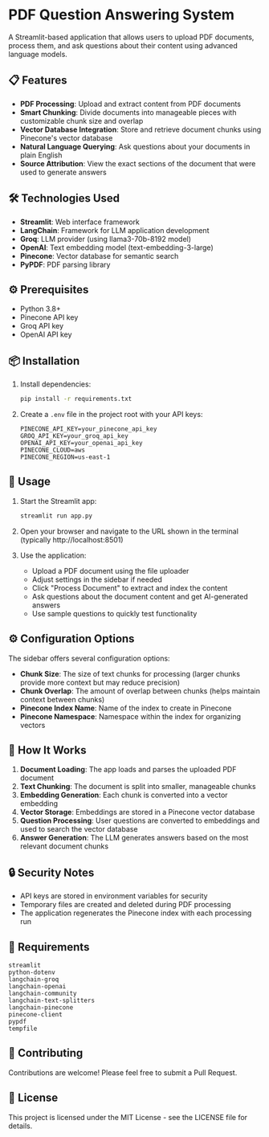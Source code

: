 # PDF Question Answering System

A Streamlit-based application that allows users to upload PDF documents, process them, and ask questions about their content using advanced language models.

## 📋 Features

- **PDF Processing**: Upload and extract content from PDF documents
- **Smart Chunking**: Divide documents into manageable pieces with customizable chunk size and overlap
- **Vector Database Integration**: Store and retrieve document chunks using Pinecone's vector database
- **Natural Language Querying**: Ask questions about your documents in plain English
- **Source Attribution**: View the exact sections of the document that were used to generate answers

## 🛠️ Technologies Used

- **Streamlit**: Web interface framework
- **LangChain**: Framework for LLM application development
- **Groq**: LLM provider (using llama3-70b-8192 model)
- **OpenAI**: Text embedding model (text-embedding-3-large)
- **Pinecone**: Vector database for semantic search
- **PyPDF**: PDF parsing library

## ⚙️ Prerequisites

- Python 3.8+
- Pinecone API key
- Groq API key
- OpenAI API key

## 📦 Installation


1. Install dependencies:
   ```bash
   pip install -r requirements.txt
   ```

2. Create a `.env` file in the project root with your API keys:
   ```
   PINECONE_API_KEY=your_pinecone_api_key
   GROQ_API_KEY=your_groq_api_key
   OPENAI_API_KEY=your_openai_api_key
   PINECONE_CLOUD=aws
   PINECONE_REGION=us-east-1
   ```

## 🚀 Usage

1. Start the Streamlit app:
   ```bash
   streamlit run app.py
   ```

2. Open your browser and navigate to the URL shown in the terminal (typically http://localhost:8501)

3. Use the application:
   - Upload a PDF document using the file uploader
   - Adjust settings in the sidebar if needed
   - Click "Process Document" to extract and index the content
   - Ask questions about the document content and get AI-generated answers
   - Use sample questions to quickly test functionality

## ⚙️ Configuration Options

The sidebar offers several configuration options:

- **Chunk Size**: The size of text chunks for processing (larger chunks provide more context but may reduce precision)
- **Chunk Overlap**: The amount of overlap between chunks (helps maintain context between chunks)
- **Pinecone Index Name**: Name of the index to create in Pinecone
- **Pinecone Namespace**: Namespace within the index for organizing vectors

## 🧠 How It Works

1. **Document Loading**: The app loads and parses the uploaded PDF document
2. **Text Chunking**: The document is split into smaller, manageable chunks
3. **Embedding Generation**: Each chunk is converted into a vector embedding
4. **Vector Storage**: Embeddings are stored in a Pinecone vector database
5. **Question Processing**: User questions are converted to embeddings and used to search the vector database
6. **Answer Generation**: The LLM generates answers based on the most relevant document chunks

## 🔒 Security Notes

- API keys are stored in environment variables for security
- Temporary files are created and deleted during PDF processing
- The application regenerates the Pinecone index with each processing run

## 📝 Requirements

```
streamlit
python-dotenv
langchain-groq
langchain-openai
langchain-community
langchain-text-splitters
langchain-pinecone
pinecone-client
pypdf
tempfile
```

## 🤝 Contributing

Contributions are welcome! Please feel free to submit a Pull Request.

## 📄 License

This project is licensed under the MIT License - see the LICENSE file for details.

